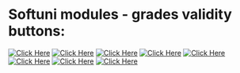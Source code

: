 # Softuni modules - grades validity buttons:

[![Click Here](https://img.shields.io/badge/%20%20%20Basics%20%20%20-c47a23)](https://softuni.bg/certificates/details/196950/8821880f)
[![Click Here](https://img.shields.io/badge/%20%20%20Fundamentals%20%20%20-c47a23)](https://softuni.bg/certificates/details/208819/a645154a)
[![Click Here](https://img.shields.io/badge/%20%20%20Advanced%20%20%20-c47a23)](https://softuni.bg/certificates/details/217567/9438345e)
[![Click Here](https://img.shields.io/badge/%20%20%20OOP%20%20%20-c47a23)](https://softuni.bg/certificates/details/222799/56579cdd)
[![Click Here](https://img.shields.io/badge/%20%20%20MySQL%20%20%20-c47a23)]()
[![Click Here](https://img.shields.io/badge/%20%20%20Spring%20Data%20%20%20-c47a23)]()
[![Click Here](https://img.shields.io/badge/%20%20%20Spring%20Fundamentals%20%20%20-c47a23)]()
[![Click Here](https://img.shields.io/badge/%20%20%20Spring%20Advanced%20%20%20-c47a23)]()
